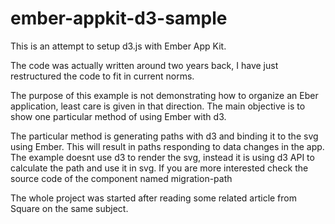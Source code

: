 ember-appkit-d3-sample
======================

This is an attempt to setup d3.js with Ember App Kit. 

The code was actually written around two years back, I have just restructured the code to fit in current norms.

The purpose of this example is not demonstrating how to organize an Eber application, least care is given in that direction. 
The main objective is to show one particular method of using Ember with d3.

The particular method is generating paths with d3 and binding it to the svg using Ember. This will result in paths responding to data changes in the app.
The example doesnt use d3 to render the svg, instead it is using d3 API to calculate the path and use it in svg. If you are more interested check the source code of the component named migration-path

The whole project was started after reading some related article from Square on the same subject.

